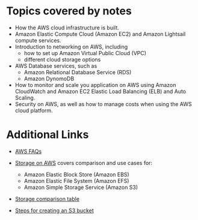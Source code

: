 # Topics covered by notes

- How the AWS cloud infrastructure is built. 
- Amazon Elastic Compute Cloud (Amazon EC2) and Amazon Lightsail compute services. 
- Introduction to networking on AWS, including 
  - how to set up Amazon Virtual Public Cloud (VPC) 
  - different cloud storage options
- AWS Database services, such as 
  - Amazon Relational Database Service (RDS)
  - Amazon DynomoDB 
- How to monitor and scale you application on AWS using Amazon CloudWatch and Amazon EC2 Elastic Load Balancing (ELB) and Auto Scaling. 
- Security on AWS, as well as how to manage costs when using the AWS cloud platform. 

# Additional Links

- [AWS FAQs](https://aws.amazon.com/efs/faq/)

- [Storage on AWS](https://www.missioncloud.com/blog/resource-amazon-ebs-vs-efs-vs-s3-picking-the-best-aws-storage-option-for-your-business) covers comparison and use cases for:
  - Amazon Elastic Block Store (Amazon EBS)
  - Amazon Elastic File System (Amazon EFS)
  - Amazon Simple Storage Service (Amazon S3)

- [Storage comparison table](https://rubikscode.net/2019/08/26/choosing-aws-storage-ebs-vs-efs-vs-s3/)

- [Steps for creating an S3 bucket](https://docs.aws.amazon.com/quickstarts/latest/s3backup/step-1-create-bucket.html)
